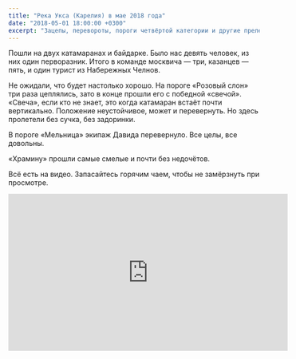 ```yaml
---
title: "Река Укса (Карелия) в мае 2018 года"
date: "2018-05-01 18:00:00 +0300"
excerpt: "Зацепы, перевороты, пороги четвёртой категории и другие прелести водного похода."
---
```


Пошли на двух катамаранах и байдарке. Было нас девять человек, из них один перворазник. Итого в команде москвича&nbsp;&mdash;
три, казанцев&nbsp;&mdash; пять, и один турист из Набережных Челнов.

Не ожидали, что будет настолько хорошо. На пороге &laquo;Розовый слон&raquo; три раза цеплялись, зато в конце прошли его с победной &laquo;свечой&raquo;.
&laquo;Свеча&raquo;, если кто не знает, это когда катамаран встаёт почти вертикально. Положение неустойчивое, может и перевернуть. Но здесь пролетели без сучка,
без задоринки.

В пороге &laquo;Мельница&raquo; экипаж Давида перевернуло. Все целы, все довольны.

&laquo;Храмину&raquo; прошли самые смелые и почти без недочётов.

Всё есть на видео. Запасайтесь горячим чаем, чтобы не замёрзнуть при просмотре.

<div class="video-wrapper">
  <iframe width="560" height="315" src="https://www.youtube.com/embed/FGYCdkR2Oj8" frameborder="0" allow="accelerometer; autoplay; encrypted-media; gyroscope; picture-in-picture" allowfullscreen></iframe>
</div>